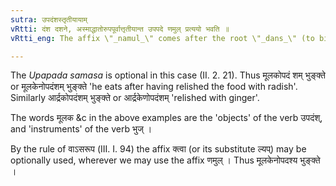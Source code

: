 ```yaml
---
sutra: उपदंशस्तृतीयायाम्
vRtti: दंश दशने, अस्माद्धातोरुपपूर्वात्तृतीयान्त उपपदे णमुल् प्रत्ययो भवति ॥
vRtti_eng: The affix \"_namul_\" comes after the root \"_dans_\" (to bite) preceded by the preposition \"_upa_\"; when a word ending with the third case-affix is in composition with it.

---
```

The _Upapada_ _samasa_ is optional in this case (II. 2. 21). Thus मूलकोपदं शम् भुङ्क्ते or मूलकेनोपदंशम् भुङ्क्ते 'he eats after having relished the food with radish'. Similarly आर्द्रकोपदंशम् भुङ्क्ते or आर्द्रकेणोपदंशम् 'relished with ginger'.

The words मूलक &c in the above examples are the 'objects' of the verb उपदंश्, and 'instruments' of the verb भुज् ।

By the rule of वाऽसरूप (III. I. 94) the affix क्त्वा (or its substitute ल्यप्) may be optionally used, wherever we may use the affix णमुल् । Thus मूलकेनोपदश्य भुङ्क्ते ।